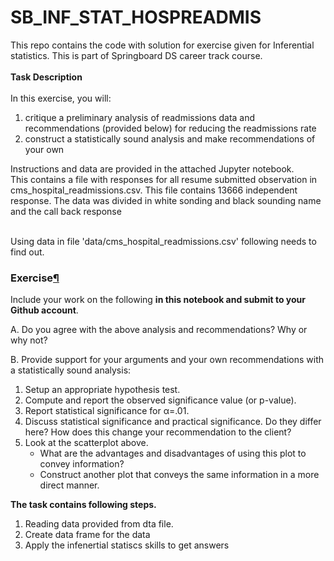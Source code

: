 # SB_INF_STAT_HOSPREADMIS
This repo contains the code with solution for exercise given for Inferential statistics. This is part of Springboard DS career track course.
</br></br>
<b>Task Description </b></br></br>
In this exercise, you will:
<ol>
<li>critique a preliminary analysis of readmissions data and recommendations (provided below) for reducing the readmissions rate</li>
<li>construct a statistically sound analysis and make recommendations of your own</li>
</ol>
Instructions and data are provided in the attached Jupyter notebook.
</br>
This contains a file with responses for all resume submitted observation in  cms_hospital_readmissions.csv. This file contains 13666 independent response. The data was divided in white sonding and black sounding name and the call back response</br></br>

Using data in file 'data/cms_hospital_readmissions.csv' following needs to find out.</br>
<h3 id="Exercise">Exercise<a class="anchor-link" href="#Exercise">¶</a></h3>
<p>Include your work on the following <strong>in this notebook and submit to your Github account</strong>. </p>
<p>A. Do you agree with the above analysis and recommendations? Why or why not?</p>
<p>B. Provide support for your arguments and your own recommendations with a statistically sound analysis:</p>
<ol>
<li>Setup an appropriate hypothesis test.</li>
<li>Compute and report the observed significance value (or p-value).</li>
<li>Report statistical significance for α=.01. </li>
<li>Discuss statistical significance and practical significance. Do they differ here? How does this change your recommendation to the client?</li>
<li>Look at the scatterplot above. <ul>
<li>What are the advantages and disadvantages of using this plot to convey information?</li>
<li>Construct another plot that conveys the same information in a more direct manner.</li>
</ul>
</li>
</ol>

<b>The task contains following steps.</b></br>
1.	Reading data provided from dta file. </br>
2.	Create data frame for the data</br>
3.	Apply the infenertial statiscs skills to get answers</br>
